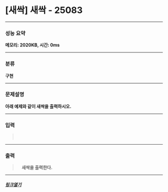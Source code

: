 # [새싹] 새싹 - 25083
___
### **성능 요약**  
**메모리: 2020KB, 시간: 0ms**
___
### **분류**
**구현**
___
### **문제설명**  
**아래 예제와 같이 새싹을 출력하시오.**
___
### **입력**  
 > **ㅤ**
 
 ___
### **출력**  
 > ㅤ**새싹을 출력한다.**
 
 ____
 ##### [*링크열기*](https://www.acmicpc.net/problem/25083)